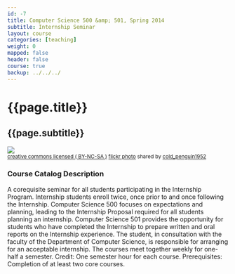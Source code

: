 ```yaml
---
id: -7
title: Computer Science 500 &amp; 501, Spring 2014 
subtitle: Internship Seminar
layout: course
categories: [teaching]
weight: 0
mapped: false
header: false 
course: true
backup: ../../../
---
```


# {{page.title}}

## {{page.subtitle}}

<a title="gears_macro_1159" href="http://flickr.com/photos/101440531@N06/12903187295"><img class="img-responsive-tight" src="http://farm4.static.flickr.com/3783/12903187295_6266ba0ddf_b.jpg" /></a><br /><small><a href="http://creativecommons.org/licenses/by-nc-sa/2.0/">creative commons licensed ( BY-NC-SA )</a> <a title="gears_macro_1159" href="http://flickr.com/photos/101440531@N06/12903187295">flickr photo</a> shared by <a href="http://flickr.com/people/101440531@N06">cold_penguin1952</a></small>

### Course Catalog Description

A corequisite seminar for all students participating in the Internship Program.  Internship students enroll twice, once
prior to and once following the Internship. Computer Science 500 focuses on expectations and planning, leading to the
Internship Proposal required for all students planning an internship.  Computer Science 501 provides the opportunity for
students who have completed the Internship to prepare written and oral reports on the Internship experience. The
student, in consultation with the faculty of the Department of Computer Science, is responsible for arranging for an
acceptable internship.  The courses meet together weekly for one-half a semester. Credit: One semester hour for each
course. Prerequisites: Completion of at least two core courses.


